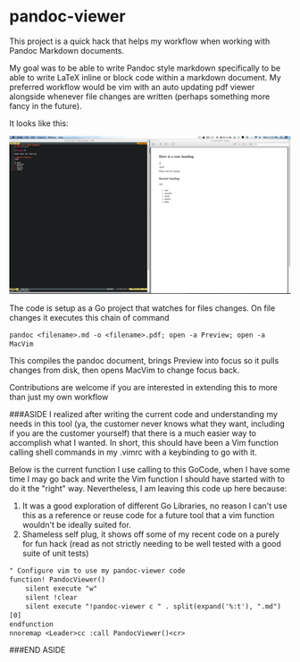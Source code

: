 pandoc-viewer
=============
This project is a quick hack that helps my workflow when working with Pandoc Markdown documents.

My goal was to be able to write Pandoc style markdown specifically to be able to write LaTeX inline
or block code within a markdown document. My preferred workflow would be vim with an auto updating
pdf viewer alongside whenever file changes are written (perhaps something more fancy in the future).

It looks like this:

![Screenshot](screenshot.png)

The code is setup as a Go project that watches for files changes. On file changes it executes this
chain of command
```
pandoc <filename>.md -o <filename>.pdf; open -a Preview; open -a MacVim
```
This compiles the pandoc document, brings Preview into focus so it pulls changes from disk, then opens
MacVim to change focus back.

Contributions are welcome if you are interested in extending this to more than just my own workflow

###ASIDE 
I realized after writing the current code and understanding my needs in this tool (ya, the customer never knows what they want, including if you are the customer yourself) that there is a much easier way to accomplish what I wanted. In short, this should have been a Vim function calling shell commands in my .vimrc with a keybinding to go with it. 

Below is the current function I use calling to this GoCode, when I have some time I may go back and write the Vim function I should have started with to do it the "right" way. Nevertheless, I am leaving this code up here because:

1. It was a good exploration of different Go Libraries, no reason I can't use this as a reference or reuse code for a future tool that a vim function wouldn't be ideally suited for.
2. Shameless self plug, it shows off some of my recent code on a purely for fun hack (read as not strictly needing to be well tested with a good suite of unit tests)

```
" Configure vim to use my pandoc-viewer code
function! PandocViewer()
	silent execute "w"
	silent !clear
	silent execute "!pandoc-viewer c " . split(expand('%:t'), ".md")[0]
endfunction
nnoremap <Leader>cc :call PandocViewer()<cr>
```

###END ASIDE
